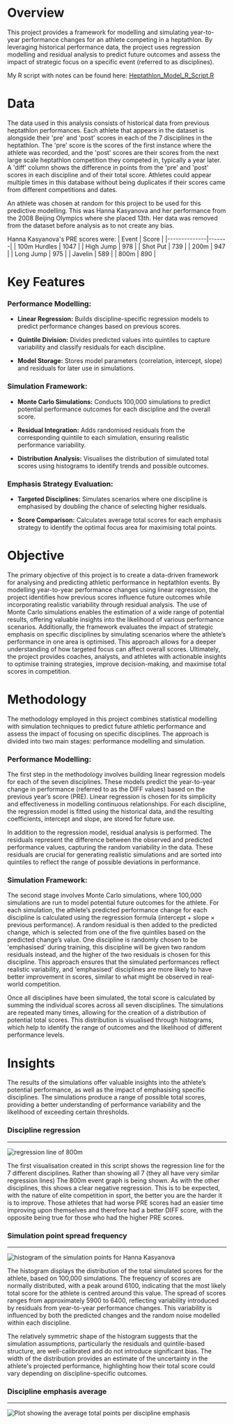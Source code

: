 # Overview

This project provides a framework for modelling and simulating year-to-year performance changes for an athlete competing in a heptathlon. By leveraging historical performance data, the project uses regression modelling and residual analysis to predict future outcomes and assess the impact of strategic focus on a specific event (referred to as disciplines).

My R script with notes can be found here:
[Heptathlon_Model_R_Script.R](Heptathlon_Model_R_Script.R)

# Data
The data used in this analysis consists of historical data from previous heptathlon performances. Each athlete that appears in the dataset is alongside their 'pre' and 'post' scores in each of the 7 disciplines in the heptathlon. The 'pre' score is the scores of the first instance where the athlete was recorded, and the 'post' scores are their scores from the next large scale heptathlon competition they competed in, typically a year later. A 'diff' column shows the difference in points from the 'pre' and 'post' scores in each discipline and of their total score. Athletes could appear multiple times in this database without being duplicates if their scores came from different competitions and dates. 

An athlete was chosen at random for this project to be used for this predictive modelling. This was Hanna Kasyanova and her performance from the 2008 Beijing Olympics where she placed 13th. Her data was removed from the dataset before analysis as to not create any bias.

Hanna Kasyanova's PRE scores were:
| Event        | Score |
|--------------|-------|
| 100m Hurdles | 1047  |
| High Jump    | 978   |
| Shot Put     | 739   |
| 200m         | 947   |
| Long Jump    | 975   |
| Javelin      | 589   |
| 800m         | 890   |

# Key Features

### **Performance Modelling:**

- **Linear Regression:** Builds discipline-specific regression models to predict performance changes based on previous scores.
- **Quintile Division:** Divides predicted values into quintiles to capture variability and classify residuals for each discipline.

- **Model Storage:** Stores model parameters (correlation, intercept, slope) and residuals for later use in simulations.

### **Simulation Framework:**

- **Monte Carlo Simulations:** Conducts 100,000 simulations to predict potential performance outcomes for each discipline and the overall score.

- **Residual Integration:** Adds randomised residuals from the corresponding quintile to each simulation, ensuring realistic performance variability.

- **Distribution Analysis:** Visualises the distribution of simulated total scores using histograms to identify trends and possible outcomes.

### **Emphasis Strategy Evaluation:**

- **Targeted Disciplines:** Simulates scenarios where one discipline is emphasised by doubling the chance of selecting higher residuals.

- **Score Comparison:** Calculates average total scores for each emphasis strategy to identify the optimal focus area for maximising total points.

# Objective
The primary objective of this project is to create a data-driven framework for analysing and predicting athletic performance in heptathlon events. By modelling year-to-year performance changes using linear regression, the project identifies how previous scores influence future outcomes while incorporating realistic variability through residual analysis. The use of Monte Carlo simulations enables the estimation of a wide range of potential results, offering valuable insights into the likelihood of various performance scenarios. Additionally, the framework evaluates the impact of strategic emphasis on specific disciplines by simulating scenarios where the athlete’s performance in one area is optimised. This approach allows for a deeper understanding of how targeted focus can affect overall scores. Ultimately, the project provides coaches, analysts, and athletes with actionable insights to optimise training strategies, improve decision-making, and maximise total scores in competition.
 
# Methodology
The methodology employed in this project combines statistical modelling with simulation techniques to predict future athletic performance and assess the impact of focusing on specific disciplines. The approach is divided into two main stages: performance modelling and simulation.

### **Performance Modelling:**
 The first step in the methodology involves building linear regression models for each of the seven disciplines. These models predict the year-to-year change in performance (referred to as the DIFF values) based on the previous year’s score (PRE). Linear regression is chosen for its simplicity and effectiveness in modelling continuous relationships. For each discipline, the regression model is fitted using the historical data, and the resulting coefficients, intercept and slope, are stored for future use.

In addition to the regression model, residual analysis is performed. The residuals represent the difference between the observed and predicted performance values, capturing the random variability in the data. These residuals are crucial for generating realistic simulations and are sorted into quintiles to reflect the range of possible deviations in performance.

### **Simulation Framework:**
 The second stage involves Monte Carlo simulations, where 100,000 simulations are run to model potential future outcomes for the athlete. For each simulation, the athlete’s predicted performance change for each discipline is calculated using the regression formula (intercept + slope × previous performance). A random residual is then added to the predicted change, which is selected from one of the five quintiles based on the predicted change’s value. One discipline is randomly chosen to be 'emphasised' during training, this discipline will be given two random residuals instead, and the higher of the two residuals is chosen for this discipline. This approach ensures that the simulated performances reflect realistic variability, and 'emphasised' disciplines are more likely to have better improvement in scores, similar to what might be observed in real-world competition.

Once all disciplines have been simulated, the total score is calculated by summing the individual scores across all seven disciplines. The simulations are repeated many times, allowing for the creation of a distribution of potential total scores. This distribution is visualised through histograms, which help to identify the range of outcomes and the likelihood of different performance levels.

# Insights

The results of the simulations offer valuable insights into the athlete’s potential performance, as well as the impact of emphasising specific disciplines. The simulations produce a range of possible total scores, providing a better understanding of performance variability and the likelihood of exceeding certain thresholds.

### Discipline regression
---
![regression line of 800m](Images/800m_example_reg)

The first visualisation created in this script shows the regression line for the 7 different disciplines. Rather than showing all 7 (they all have very similar regression lines) The 800m event graph is being shown. As with the other disciplines, this shows a clear negative regression. This is to be expected, with the nature of elite competition in sport, the better you are the harder it is to improve. Those athletes that had worse PRE scores had an easier time improving upon themselves and therefore had a better DIFF score, with the opposite being true for those who had the higher PRE scores. 

### Simulation point spread frequency
---
![histogram of the simulation points for Hanna Kasyanova](Images/sim_points_spread_hist)

The histogram displays the distribution of the total simulated scores for the athlete, based on 100,000 simulations. The frequency of scores are normally distributed, with a peak around 6100, indicating that the most likely total score for the athlete is centred around this value. The spread of scores ranges from approximately 5900 to 6400, reflecting variability introduced by residuals from year-to-year performance changes. This variability is influenced by both the predicted changes and the random noise modelled within each discipline.

The relatively symmetric shape of the histogram suggests that the simulation assumptions, particularly the residuals and quintile-based structure, are well-calibrated and do not introduce significant bias. The width of the distribution provides an estimate of the uncertainty in the athlete's projected performance, highlighting how their total score could vary depending on discipline-specific outcomes. 

### Discipline emphasis average
---
![Plot showing the average total points per discipline emphasis](Images/athlete_emph_score)